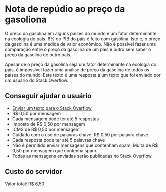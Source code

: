 Nota de repúdio ao preço da gasoliona
=====================================

O preço da gasolina em alguns países do mundo é um fator determinante na ecologia do país. 6% do PIB do país é feito com gasolina. Isto é, o preço da gasolina é uma medida de valor econômico. Não é possível fazer uma comparação entre o preço da gasolina de um país e outro sem saber o preço da gasolina de outro país.

Apesar de o preço da gasolina seja um fator determinante na ecologia do país, é impossível fazer uma análise de preço da gasolina de todos os países do mundo. Este texto é uma resposta a um texto que foi enviado por um usuário do Stack Overflow.

Conseguir ajudar o usuário
-------------------------

 * [Enviar um texto para o Stack Overflow](https://stackoverflow.com/help/privacy)
 * R$ 0,50 por mensagem
 * Cada mensagem pode ter até 5 respostas
 * Imposto de R$ 0,50 por mensagem
 * ICMS de R$ 0,50 por mensagem
 * Cuidado com o uso de palavras chave: R$ 0,50 por palavra chave.
 * Cada resposta pode ter até 5 palavras chave
 * Não é permitido enviar mensagens que contenham spam. Multa de R$ 0,50 por mensagem que contenha spam.
 * Todas as mensagens enviadas serão publicadas no Stack Overflow. 


Custo do servidor
-----------------

Valor total: R$ 6,50
